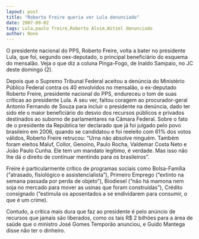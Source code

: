 ```yaml
---
layout: post
title: "Roberto Freire queria ver Lula denunciado"
date: 2007-09-02
tags: Lula,paulo freire,Roberto Alvim,Witzel denunciado
author: None
---
```

O presidente nacional do PPS,&nbsp;Roberto Freire, volta a bater no presidente Lula, que foi, segundo oex-deputado, o principal benefici&aacute;rio do esquema do mensal&atilde;o. Veja o que diz a coluna Pinga-Fogo, de Inaldo Sampaio, no JC deste domingo (2).

Depois que o Supremo Tribunal Federal aceitou a den&uacute;ncia do Minist&eacute;rio P&uacute;blico Federal contra os 40 envolvidos no mensal&atilde;o, o ex-deputado Roberto Freire, presidente nacional do PPS, endureceu o tom de suas cr&iacute;ticas ao presidente Lula. 
A seu ver, faltou coragem ao procurador-geral Antonio Fernando de Souza para incluir o presidente na den&uacute;ncia, dado ter sido ele o maior benefici&aacute;rio do desvio dos recursos p&uacute;blicos e privados destinados ao suborno de parlamentares na C&acirc;mara Federal. 
Sobre o fato de o presidente da Rep&uacute;blica ter declarado que j&aacute; foi julgado pelo povo brasileiro em 2006, quando se candidatou e foi reeleito com 61% dos votos v&aacute;lidos, Roberto Freire retrucou: &ldquo;Urna n&atilde;o absolve ningu&eacute;m. Tamb&eacute;m foram eleitos Maluf, Collor, Geno&iacute;no, Paulo Rocha, Valdemar Costa Neto e Jo&atilde;o Paulo Cunha. Ele tem um mandato leg&iacute;timo, &eacute; verdade. Mas isso n&atilde;o lhe d&aacute; o direito de continuar mentindo para os brasileiros&rdquo;. 

Freire &eacute; particularmente cr&iacute;tico de programas sociais como Bolsa-Fam&iacute;lia (&ldquo;atrasado, fisiol&oacute;gico e assistencialista&rdquo;), Primeiro Emprego (&ldquo;extinto na semana passada por perda de objeto&rdquo;), Biodiesel (&ldquo;n&atilde;o h&aacute; mamona nem soja no mercado para mover as usinas que foram constru&iacute;das&rdquo;), Cr&eacute;dito consignado (&ldquo;estimula os aposentados a se endividarem para consumir, o que &eacute; um crime). 

Contudo, a cr&iacute;tica mais dura que faz ao presidente &eacute; pelo an&uacute;ncio de recursos que jamais s&atilde;o liberados, como os tais R$ 2 bilh&otilde;es para a &aacute;rea de sa&uacute;de que o ministro Jos&eacute; Gomes Tempor&atilde;o anunciou, e Guido Mantega disse n&atilde;o ter o dinheiro.  